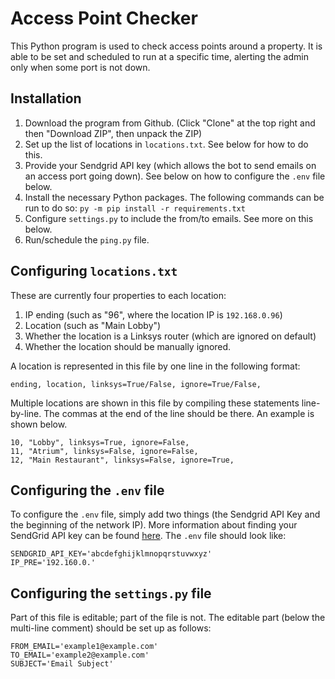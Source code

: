 # Access Point Checker

This Python program is used to check access points around a property. It is able to be set and scheduled to run at a specific time, alerting the admin only when some port is not down.

## Installation

1. Download the program from Github. (Click "Clone" at the top right and then "Download ZIP", then unpack the ZIP)
2. Set up the list of locations in `locations.txt`. See below for how to do this.
3. Provide your Sendgrid API key (which allows the bot to send emails on an access port going down). See below on how to configure the `.env` file below.
4. Install the necessary Python packages. The following commands can be run to do so: `py -m pip install -r requirements.txt`
5. Configure `settings.py` to include the from/to emails. See more on this below.
6. Run/schedule the `ping.py` file.

## Configuring `locations.txt`

These are currently four properties to each location:
1. IP ending (such as "96", where the location IP is `192.168.0.96`)
2. Location (such as "Main Lobby")
3. Whether the location is a Linksys router (which are ignored on default)
4. Whether the location should be manually ignored.

A location is represented in this file by one line in the following format:

`ending, location, linksys=True/False, ignore=True/False,`

Multiple locations are shown in this file by compiling these statements line-by-line. The commas at the end of the line should be there. An example is shown below.

```
10, "Lobby", linksys=True, ignore=False,
11, "Atrium", linksys=False, ignore=False,
12, "Main Restaurant", linksys=False, ignore=True,
```

## Configuring the `.env` file

To configure the `.env` file, simply add two things (the Sendgrid API Key and the beginning of the network IP). More information about finding your SendGrid API key can be found [here](https://sendgrid.com/docs/ui/account-and-settings/api-keys/). The `.env` file should look like:

```
SENDGRID_API_KEY='abcdefghijklmnopqrstuvwxyz'
IP_PRE='192.160.0.'
```

## Configuring the `settings.py` file

Part of this file is editable; part of the file is not. The editable part (below the multi-line comment) should be set up as follows:

```
FROM_EMAIL='example1@example.com'
TO_EMAIL='example2@example.com'
SUBJECT='Email Subject'
```